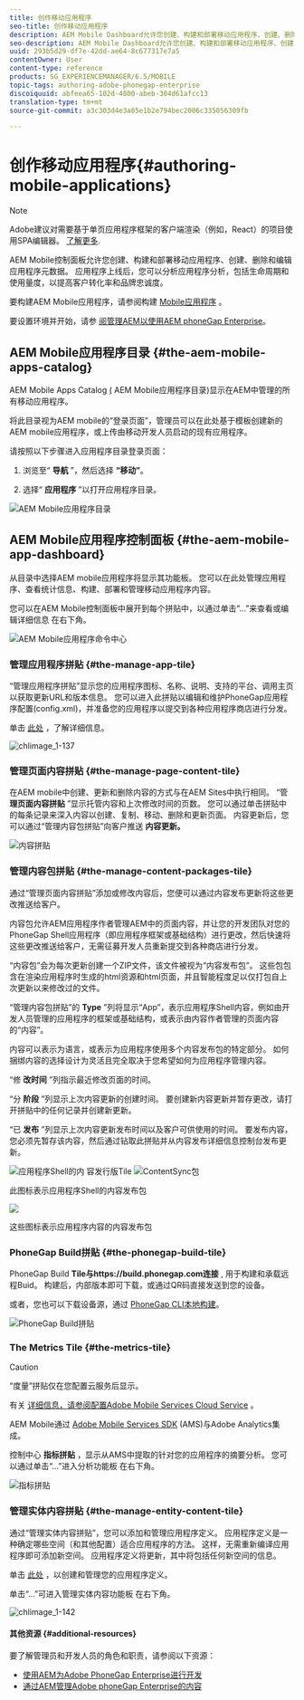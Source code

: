 ```yaml
---
title: 创作移动应用程序
seo-title: 创作移动应用程序
description: AEM Mobile Dashboard允许您创建、构建和部署移动应用程序、创建、删除和编辑应用程序元数据。 可查看本页以了解更多信息。
seo-description: AEM Mobile Dashboard允许您创建、构建和部署移动应用程序、创建、删除和编辑应用程序元数据。 可查看本页以了解更多信息。
uuid: 293b5d29-df7e-42dd-ae64-8c677317e7a5
contentOwner: User
content-type: reference
products: SG_EXPERIENCEMANAGER/6.5/MOBILE
topic-tags: authoring-adobe-phonegap-enterprise
discoiquuid: abfeea65-102d-4800-abeb-304d61afcc13
translation-type: tm+mt
source-git-commit: a3c303d4e3a85e1b2e794bec2006c335056309fb

---
```



# 创作移动应用程序{#authoring-mobile-applications}

>[!NOTE]
>
>Adobe建议对需要基于单页应用程序框架的客户端渲染（例如，React）的项目使用SPA编辑器。 [了解更多](/help/sites-developing/spa-overview.md).

AEM Mobile控制面板允许您创建、构建和部署移动应用程序、创建、删除和编辑应用程序元数据。 应用程序上线后，您可以分析应用程序分析，包括生命周期和使用量度，以提高客户转化率和品牌忠诚度。

要构建AEM Mobile应用程序，请参阅构建 [Mobile应用程序](/help/mobile/building-app-mobile-phonegap.md) 。

要设置环境并开始，请参 [阅管理AEM以使用AEM phoneGap Enterprise](/help/mobile/administer-phonegap.md)。

## AEM Mobile应用程序目录 {#the-aem-mobile-apps-catalog}

AEM Mobile Apps Catalog [(](http://localhost:4502/aem/apps.html/content/phonegap) AEM Mobile应用程序目录)显示在AEM中管理的所有移动应用程序。

将此目录视为AEM mobile的“登录页面”，管理员可以在此处基于模板创建新的AEM mobile应用程序，或上传由移动开发人员启动的现有应用程序。

请按照以下步骤进入应用程序目录登录页面：

1. 浏览至“ **导航** ”，然后选择 **“移动”**。

1. 选择“ **应用程序** ”以打开应用程序目录。

![AEM Mobile应用程序目录](assets/chlimage_1-135.png)

## AEM Mobile应用程序控制面板 {#the-aem-mobile-app-dashboard}

从目录中选择AEM mobile应用程序将显示其功能板。 您可以在此处管理应用程序、查看统计信息、构建、部署和管理移动应用程序内容。

您可以在AEM Mobile控制面板中展开到每个拼贴中，以通过单击“...”来查看或编辑详细信息 在右下角。

![AEM Mobile应用程序命令中心](assets/chlimage_1-136.png)

### 管理应用程序拼贴 {#the-manage-app-tile}

“管理应用程序拼贴”显示您的应用程序图标、名称、说明、支持的平台、调用主页以获取更新URL和版本信息。 您可以进入此拼贴以编辑和维护PhoneGap应用程序配置(config.xml)，并准备您的应用程序以提交到各种应用程序商店进行分发。

单击 [此处](/help/mobile/phonegap-app-details-tile.md) ，了解详细信息。

![chlimage_1-137](assets/chlimage_1-137.png)

### 管理页面内容拼贴 {#the-manage-page-content-tile}

在AEM mobile中创建、更新和删除内容的方式与在AEM Sites中执行相同。 “管 **理页面内容拼贴** ”显示托管内容和上次修改时间的页数。 您可以通过单击拼贴中的每条记录来深入内容以创建、复制、移动、删除和更新页面。 内容更新后，您可以通过“管理内容包拼贴”向客户推送 **内容更新。**

![内容拼贴](assets/chlimage_1-138.png)

### 管理内容包拼贴 {#the-manage-content-packages-tile}

通过“管理页面内容拼贴”添加或修改内容后，您便可以通过内容发布更新将这些更改推送给客户。

内容包允许AEM应用程序作者管理AEM中的页面内容，并让您的开发团队对您的PhoneGap Shell应用程序（即应用程序框架或基础结构）进行更改，然后快速将这些更改推送给客户，无需征募开发人员重新提交到各种商店进行分发。

“内容包”会为每次更新创建一个ZIP文件，该文件被视为“内容发布包”。 这些包包含在渲染应用程序时生成的html资源和html页面，并且智能程度足以仅打包自上次更新以来修改过的文件。

“管理内容包拼贴”的 **Type** ”列将显示“App”，表示应用程序Shell内容，例如由开发人员管理的应用程序的框架或基础结构，或表示由内容作者管理的页面内容的“内容”。

内容可以表示为语言，或表示为应用程序使用多个内容发布包的特定部分。 如何捆绑内容的选择设计为灵活且完全取决于您希望如何为应用程序管理内容。

“修 **改时间** ”列指示最近修改页面的时间。

“分 **阶段** ”列显示上次内容更新的创建时间。 要创建新内容更新并暂存更改，请打开拼贴中的任何记录并创建新更新。

“已 **发布** ”列显示上次内容更新发布时间以及客户可供使用的时间。 要发布内容，您必须先暂存该内容，然后通过钻取此拼贴并从内容发布详细信息控制台发布更新。

![应用程序Shell的内](assets/chlimage_1-139.png) 容发行版Tile ![ContentSync包](do-not-localize/chlimage_1-5.png)

此图标表示应用程序Shell的内容发布包

![](do-not-localize/chlimage_1-6.png)

这些图标表示应用程序内容的内容发布包

### PhoneGap Build拼贴 {#the-phonegap-build-tile}

PhoneGap Build **Tile与https://build.phonegap.com连接** , [](https://build.phonegap.com) 用于构建和承载远程Buid。 构建后，内部版本即可下载，或通过QR码直接发送到您的设备。

或者，您也可以下载设备源，通过 [PhoneGap CLI本地构建](https://docs.phonegap.com/en/3.5.0/guide_cli_index.md.html)。

![PhoneGap Build拼贴](assets/chlimage_1-140.png)

### The Metrics Tile {#the-metrics-tile}

>[!CAUTION]
>
>“度量”拼贴仅在您配置云服务后显示。
>
>有关 [详细信息，请参阅配置Adobe Mobile Services Cloud Service](/help/mobile/configure-adobe-mobile-cloud-service.md) 。

AEM Mobile通过 [Adobe Mobile Services SDK](https://www.adobe.com/ca/solutions/digital-marketing/mobile-services/app-sdk.html) (AMS)与Adobe Analytics集成。

控制中心 **指标拼贴** ，显示从AMS中提取的针对您的应用程序的摘要分析。 您可以通过单击“...”进入分析功能板 在右下角。

![指标拼贴](assets/chlimage_1-141.png)

### 管理实体内容拼贴 {#the-manage-entity-content-tile}

通过“管理实体内容拼贴”，您可以添加和管理应用程序定义。 应用程序定义是一种确定哪些空间（和其他配置）适合应用程序的方法。 这样，无需重新编译应用程序即可添加新空间。 应用程序定义将更新，其中将包括任何新空间的信息。

单击 [此处](/help/mobile/phonegap-app-definitions.md) ，以创建和管理您的应用程序定义。

单击“...”可进入管理实体内容功能板 在右下角。

![chlimage_1-142](assets/chlimage_1-142.png)

#### 其他资源 {#additional-resources}

要了解管理员和开发人员的角色和职责，请参阅以下资源：

* [使用AEM为Adobe PhoneGap Enterprise进行开发](/help/mobile/developing-in-phonegap.md)
* [通过AEM管理Adobe phoneGap Enterprise的内容](/help/mobile/administer-phonegap.md)

